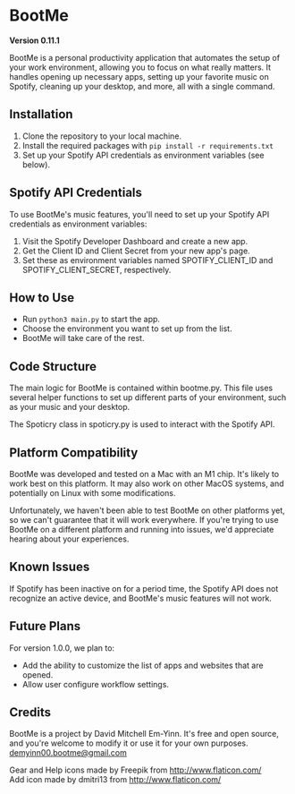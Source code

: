 # BootMe
**Version 0.11.1**

BootMe is a personal productivity application that automates the setup of your work environment, allowing you to focus on what really matters. It handles opening up necessary apps, setting up your favorite music on Spotify, cleaning up your desktop, and more, all with a single command.

## Installation
1. Clone the repository to your local machine.
2. Install the required packages with `pip install -r requirements.txt`
3. Set up your Spotify API credentials as environment variables (see below).

## Spotify API Credentials
To use BootMe's music features, you'll need to set up your Spotify API credentials as environment variables:

1. Visit the Spotify Developer Dashboard and create a new app.
2. Get the Client ID and Client Secret from your new app's page.
3. Set these as environment variables named SPOTIFY_CLIENT_ID and SPOTIFY_CLIENT_SECRET, respectively.

## How to Use
- Run `python3 main.py` to start the app.
- Choose the environment you want to set up from the list.
- BootMe will take care of the rest.

## Code Structure
The main logic for BootMe is contained within bootme.py. This file uses several helper functions to set up different parts of your environment, such as your music and your desktop.

The Spoticry class in spoticry.py is used to interact with the Spotify API.

## Platform Compatibility
BootMe was developed and tested on a Mac with an M1 chip. It's likely to work best on this platform. It may also work on other MacOS systems, and potentially on Linux with some modifications.

Unfortunately, we haven't been able to test BootMe on other platforms yet, so we can't guarantee that it will work everywhere. If you're trying to use BootMe on a different platform and running into issues, we'd appreciate hearing about your experiences.

## Known Issues
If Spotify has been inactive on for a period time, the Spotify API does not recognize an active device, and BootMe's music features will not work. 

## Future Plans
For version 1.0.0, we plan to:

- Add the ability to customize the list of apps and websites that are opened.
- Allow user configure workflow settings.

## Credits
BootMe is a project by David Mitchell Em-Yinn. It's free and open source, and you're welcome to modify it or use it for your own purposes. demyinn00.bootme@gmail.com

Gear and Help icons made by Freepik from http://www.flaticon.com/ <br>
Add icon made by dmitri13 from http://www.flaticon.com/